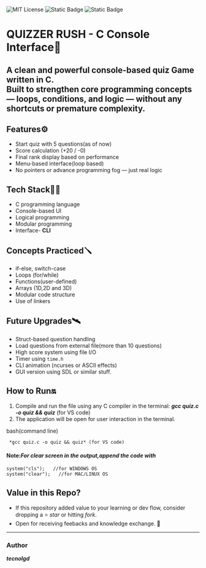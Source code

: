 ![MIT License](https://img.shields.io/github/license/tecnolgd/C-BASED-QUIZ-GAME-CLI?style=flat)
![Static Badge](https://img.shields.io/badge/tools-Open_Source-blue)
![Static Badge](https://img.shields.io/badge/interface-CLI-white)

# QUIZZER RUSH - C Console Interface🎯
A clean and powerful console-based quiz Game written in C.  
Built to strengthen core programming concepts — loops, conditions, and logic — without any shortcuts or premature complexity.
---
## Features⚙️
- Start quiz with 5 questions(as of now)
- Score calculation (+20 / -0)
- Final rank display based on performance
- Menu-based interface(loop based)
- No pointers or advance programming fog — just real logic

##  Tech Stack🚀🚀
- C programming language 
- Console-based UI
- Logical programming
- Modular programming
- Interface- **CLI**

##  Concepts Practiced🪛
- if-else, switch-case
- Loops (for/while)
- Functions(user-defined)
- Arrays (1D,2D and 3D)
- Modular code structure
- Use of linkers

## Future Upgrades🛰️
- Struct-based question handling
- Load questions from external file(more than 10 questions)
- High score system using file I/O
- Timer using `time.h`
- CLI animation (ncurses or ASCII effects)
- GUI version using SDL or similar stuff.

## How to Run🔛
1) Compile and run the file using any C compiler in the terminal:
     ***gcc quiz.c -o quiz && quiz*** (for VS code)
2) The application will be open for user interaction in the terminal.

bash(command line)
```
 *gcc quiz.c -o quiz && quiz* (for VS code) 
```
#### Note:*For clear screen in the output,append the code with*
``` 
system("cls");   //for WINDOWS OS
system("clear");   //for MAC/LINUX OS  
```
## Value in this Repo?
* If this repository added value to your learning or dev flow, consider dropping a ⭐ *star* or hitting *fork*.
* Open for receiving feebacks and knowledge exchange. 🚀
---
### Author
***tecnolgd***
